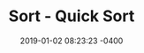 ---
layout: post
title:  "Sort - Quick Sort"
date: 2019-01-02 08:23:23 -0400
categories: articles
---
